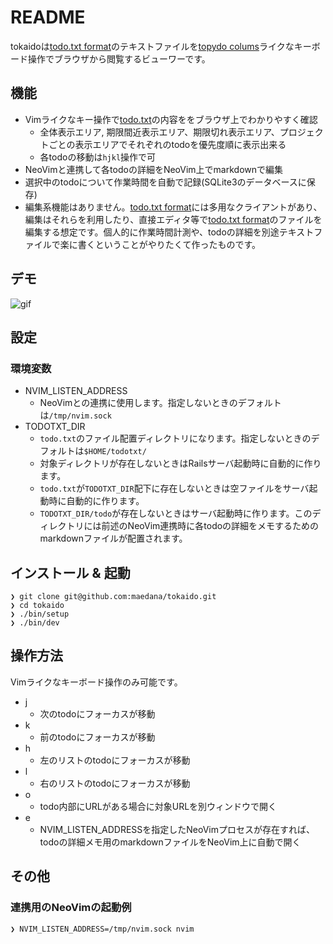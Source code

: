 # README

tokaidoは[todo.txt format][1]のテキストファイルを[topydo colums][2]ライクなキーボード操作でブラウザから閲覧するビューワーです。

## 機能
- Vimライクなキー操作で[todo.txt][1]の内容ををブラウザ上でわかりやすく確認
  - 全体表示エリア, 期限間近表示エリア、期限切れ表示エリア、プロジェクトごとの表示エリアでそれぞれのtodoを優先度順に表示出来る
  - 各todoの移動は`hjkl`操作で可
- NeoVimと連携して各todoの詳細をNeoVim上でmarkdownで編集
- 選択中のtodoについて作業時間を自動で記録(SQLite3のデータベースに保存)
- 編集系機能はありません。[todo.txt format][1]には多用なクライアントがあり、編集はそれらを利用したり、直接エディタ等で[todo.txt format][1]のファイルを編集する想定です。個人的に作業時間計測や、todoの詳細を別途テキストファイルで楽に書くということがやりたくて作ったものです。

## デモ
![gif][3]

## 設定
### 環境変数
- NVIM_LISTEN_ADDRESS
  - NeoVimとの連携に使用します。指定しないときのデフォルトは`/tmp/nvim.sock`
- TODOTXT_DIR
  - `todo.txt`のファイル配置ディレクトリになります。指定しないときのデフォルトは`$HOME/todotxt/`
  - 対象ディレクトリが存在しないときはRailsサーバ起動時に自動的に作ります。
  - `todo.txt`が`TODOTXT_DIR`配下に存在しないときは空ファイルをサーバ起動時に自動的に作ります。
  - `TODOTXT_DIR/todo`が存在しないときはサーバ起動時に作ります。このディレクトリには前述のNeoVim連携時に各todoの詳細をメモするためのmarkdownファイルが配置されます。

## インストール & 起動
```
❯ git clone git@github.com:maedana/tokaido.git
❯ cd tokaido
❯ ./bin/setup
❯ ./bin/dev
```

## 操作方法
Vimライクなキーボード操作のみ可能です。
- j
  - 次のtodoにフォーカスが移動
- k
  - 前のtodoにフォーカスが移動
- h
  - 左のリストのtodoにフォーカスが移動
- l
  - 右のリストのtodoにフォーカスが移動
- o
  - todo内部にURLがある場合に対象URLを別ウィンドウで開く
- e
  - NVIM_LISTEN_ADDRESSを指定したNeoVimプロセスが存在すれば、todoの詳細メモ用のmarkdownファイルをNeoVim上に自動で開く
  
## その他
### 連携用のNeoVimの起動例
```
❯ NVIM_LISTEN_ADDRESS=/tmp/nvim.sock nvim
```

[1]: https://github.com/todotxt/todo.txt
[2]: https://github.com/topydo/topydo
[3]: https://raw.githubusercontent.com/maedana/tokaido/main/docs/demo.gif
